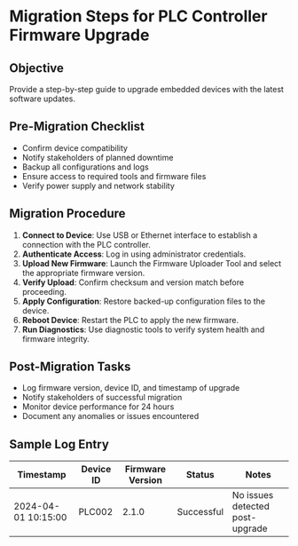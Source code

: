 # Migration Steps for PLC Controller Firmware Upgrade

## Objective
Provide a step-by-step guide to upgrade embedded devices with the latest software updates.

## Pre-Migration Checklist
- Confirm device compatibility
- Notify stakeholders of planned downtime
- Backup all configurations and logs
- Ensure access to required tools and firmware files
- Verify power supply and network stability

## Migration Procedure
1. **Connect to Device**: Use USB or Ethernet interface to establish a connection with the PLC controller.
2. **Authenticate Access**: Log in using administrator credentials.
3. **Upload New Firmware**: Launch the Firmware Uploader Tool and select the appropriate firmware version.
4. **Verify Upload**: Confirm checksum and version match before proceeding.
5. **Apply Configuration**: Restore backed-up configuration files to the device.
6. **Reboot Device**: Restart the PLC to apply the new firmware.
7. **Run Diagnostics**: Use diagnostic tools to verify system health and firmware integrity.

## Post-Migration Tasks
- Log firmware version, device ID, and timestamp of upgrade
- Notify stakeholders of successful migration
- Monitor device performance for 24 hours
- Document any anomalies or issues encountered

## Sample Log Entry
| Timestamp           | Device ID | Firmware Version | Status     | Notes                        |
|---------------------|-----------|------------------|------------|------------------------------|
| 2024-04-01 10:15:00 | PLC002    | 2.1.0            | Successful | No issues detected post-upgrade |
